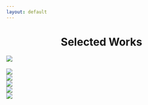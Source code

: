 ```yaml
---
layout: default
---
```





<div class="container">
    <h1 align="center"> Selected Works </h1>
    <div class="row row-m-t"></div>
    <div class="gallery">
        <div class="row justify-content-center">
                <a href="https://res.cloudinary.com/matchapixel/image/upload/v1577578190/10_Late_Night_Shift_divork.jpg" data-title="Late Night Shift | Washington DC, 2019" data-lightbox="Selected Works"><img src="https://res.cloudinary.com/matchapixel/image/upload/c_thumb,w_750/v1577578190/10_Late_Night_Shift_divork.jpg" class="responsive">
                </a>
        </div>
            <!--  row 1 ends -->
        <div class="row row-m-t"></div>
        <div class="row justify-content-center">
                <a href="https://res.cloudinary.com/matchapixel/image/upload/v1577578258/Le_Choix_du_Roi_The_King_s_Choice_ixx1ll.jpg" data-title="Le Choix du Roi (The King's Choice) | Washington DC, 2019" data-lightbox="Selected Works"><img src="https://res.cloudinary.com/matchapixel/image/upload/c_thumb,w_600/v1577578258/Le_Choix_du_Roi_The_King_s_Choice_ixx1ll.jpg" style="margin-top:18.083px" class="responsive">
                </a>
        </div>
        </div>
            <!--  row 2 ends -->
        <div class="row row-m-t"></div>
        <div class="row justify-content-center">
                <a href="https://res.cloudinary.com/matchapixel/image/upload/v1577578225/07_Foggy_Evening_zrhtpy.jpg" data-title="Foggy Evening | Bethesda, 2019" data-lightbox="Selected Works"><img src="https://res.cloudinary.com/matchapixel/image/upload/c_thumb,h_600/v1577578225/07_Foggy_Evening_zrhtpy.jpg" class="responsive">
                </a>
        </div>
            <!--  row 3 ends -->
        <div class="row row-m-t"></div>
        <div class="row justify-content-center">
                <a href="https://res.cloudinary.com/matchapixel/image/upload/v1577578220/08_A_Summer_s_Day_in_NYC_si8z8t.jpg" data-title="A Summer's Day in NYC | New York City, 2019" data-lightbox="Selected Works"><img src="https://res.cloudinary.com/matchapixel/image/upload/c_thumb,h_500/v1577578220/08_A_Summer_s_Day_in_NYC_si8z8t.jpg" class="responsive">
                </a>
        </div>
        <!--  row 4 ends -->
        <div class="row row-m-t"></div>
        <div class="row justify-content-center">
                <a href="https://res.cloudinary.com/matchapixel/image/upload/v1577578242/01_Hustle_Town_umulex.jpg" data-title="Hustle Town | Houston, 2019" data-lightbox="Selected Works"><img src="https://res.cloudinary.com/matchapixel/image/upload/c_thumb,h_500/v1577578242/01_Hustle_Town_umulex.jpg" class="responsive">
                </a>
        </div>
         <!--  row 5 ends -->
       <div class="row row-m-t"></div>
       <div class="row justify-content-center">
                <a href="https://res.cloudinary.com/matchapixel/image/upload/v1577578095/09_The_Vessel_zqwqy7.jpg" data-title="The Vessel | New York City, 2019" data-lightbox="Selected Works"><img src="https://res.cloudinary.com/matchapixel/image/upload/c_scale,h_600/v1577578095/09_The_Vessel_zqwqy7.jpg" class="responsive">
                </a>
        </div>
</div>
